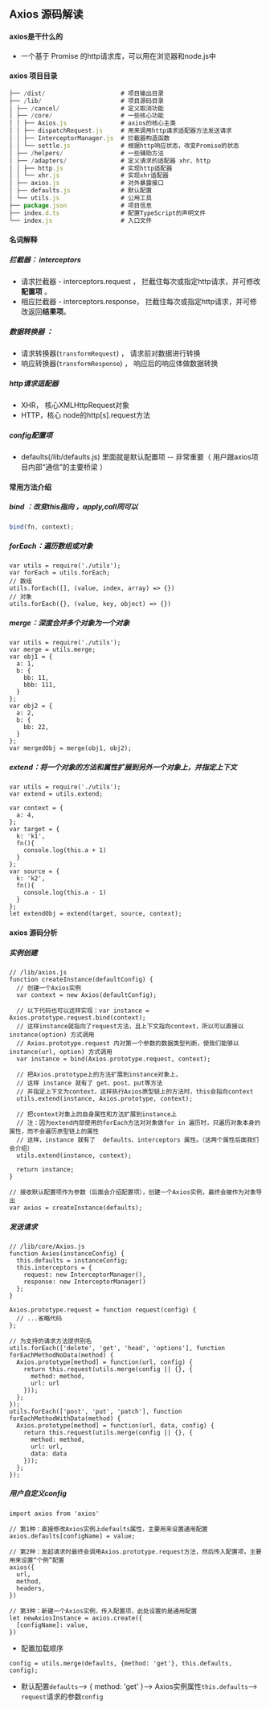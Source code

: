 ## Axios 源码解读

#### axios是干什么的

- 一个基于 Promise 的http请求库，可以用在浏览器和node.js中 

#### axios 项目目录

```js
├── /dist/                     # 项目输出目录
├── /lib/                      # 项目源码目录
│ ├── /cancel/                 # 定义取消功能
│ ├── /core/                   # 一些核心功能
│ │ ├── Axios.js               # axios的核心主类
│ │ ├── dispatchRequest.js     # 用来调用http请求适配器方法发送请求
│ │ ├── InterceptorManager.js  # 拦截器构造函数
│ │ └── settle.js              # 根据http响应状态，改变Promise的状态
│ ├── /helpers/                # 一些辅助方法
│ ├── /adapters/               # 定义请求的适配器 xhr、http
│ │ ├── http.js                # 实现http适配器
│ │ └── xhr.js                 # 实现xhr适配器
│ ├── axios.js                 # 对外暴露接口
│ ├── defaults.js              # 默认配置 
│ └── utils.js                 # 公用工具
├── package.json               # 项目信息
├── index.d.ts                 # 配置TypeScript的声明文件
└── index.js                   # 入口文件
```

#### 名词解释

##### 拦截器： interceptors 

-  请求拦截器 -  interceptors.request ， 拦截住每次或指定http请求，并可修改**配置项** 。
- 相应拦截器 -  interceptors.response，  拦截住每次或指定http请求，并可修改返回**结果项**。 

#####  数据转换器 ：

-  请求转换器(`transformRequest`) ， 请求前对数据进行转换 
-  响应转换器(`transformResponse`) ， 响应后的响应体做数据转换 

#####  http请求适配器

- XHR， 核心XMLHttpRequest对象
- HTTP，核心 node的http[s].request方法 

#####  config配置项 

- defaults(/lib/defaults.js) 里面就是默认配置项 -- 非常重要（ 用户跟axios项目内部“通信”的主要桥梁 ）

#### 常用方法介绍

#####  bind ：改变this指向 ，apply,call同可以 

```js
bind(fn, context); 
```

#####  forEach：遍历数组或对象 

```
var utils = require('./utils');
var forEach = utils.forEach;
// 数组
utils.forEach([], (value, index, array) => {})
// 对象
utils.forEach({}, (value, key, object) => {})
```

#####  merge：深度合并多个对象为一个对象 

```
var utils = require('./utils');
var merge = utils.merge;
var obj1 = {
  a: 1,
  b: {
    bb: 11,
    bbb: 111,
  }
};
var obj2 = {
  a: 2,
  b: {
    bb: 22,
  }
};
var mergedObj = merge(obj1, obj2);
```

#####  extend：将一个对象的方法和属性扩展到另外一个对象上，并指定上下文 

```
var utils = require('./utils');
var extend = utils.extend;

var context = {
  a: 4,
};
var target = {
  k: 'k1',
  fn(){
    console.log(this.a + 1)
  }
};
var source = {
  k: 'k2',
  fn(){
    console.log(this.a - 1)
  }
};
let extendObj = extend(target, source, context);
```

####  axios 源码分析

##### 实例创建

```
// /lib/axios.js
function createInstance(defaultConfig) {
  // 创建一个Axios实例
  var context = new Axios(defaultConfig);

  // 以下代码也可以这样实现：var instance = Axios.prototype.request.bind(context);
  // 这样instance就指向了request方法，且上下文指向context，所以可以直接以 instance(option) 方式调用 
  // Axios.prototype.request 内对第一个参数的数据类型判断，使我们能够以 instance(url, option) 方式调用
  var instance = bind(Axios.prototype.request, context);

  // 把Axios.prototype上的方法扩展到instance对象上，
  // 这样 instance 就有了 get、post、put等方法
  // 并指定上下文为context，这样执行Axios原型链上的方法时，this会指向context
  utils.extend(instance, Axios.prototype, context);

  // 把context对象上的自身属性和方法扩展到instance上
  // 注：因为extend内部使用的forEach方法对对象做for in 遍历时，只遍历对象本身的属性，而不会遍历原型链上的属性
  // 这样，instance 就有了  defaults、interceptors 属性。（这两个属性后面我们会介绍）
  utils.extend(instance, context);

  return instance;
}

// 接收默认配置项作为参数（后面会介绍配置项），创建一个Axios实例，最终会被作为对象导出
var axios = createInstance(defaults);
```

##### 发送请求

```
// /lib/core/Axios.js
function Axios(instanceConfig) {
  this.defaults = instanceConfig;
  this.interceptors = {
    request: new InterceptorManager(),
    response: new InterceptorManager()
  };
}

Axios.prototype.request = function request(config) {
  // ...省略代码
};

// 为支持的请求方法提供别名
utils.forEach(['delete', 'get', 'head', 'options'], function forEachMethodNoData(method) {
  Axios.prototype[method] = function(url, config) {
    return this.request(utils.merge(config || {}, {
      method: method,
      url: url
    }));
  };
});
utils.forEach(['post', 'put', 'patch'], function forEachMethodWithData(method) {
  Axios.prototype[method] = function(url, data, config) {
    return this.request(utils.merge(config || {}, {
      method: method,
      url: url,
      data: data
    }));
  };
});
```

##### 用户自定义config

```
import axios from 'axios'

// 第1种：直接修改Axios实例上defaults属性，主要用来设置通用配置
axios.defaults[configName] = value;

// 第2种：发起请求时最终会调用Axios.prototype.request方法，然后传入配置项，主要用来设置“个例”配置
axios({
  url,
  method,
  headers,
})

// 第3种：新建一个Axios实例，传入配置项，此处设置的是通用配置
let newAxiosInstance = axios.create({
  [configName]: value,
})
```

- 配置加载顺序

```
config = utils.merge(defaults, {method: 'get'}, this.defaults, config);
```

- 默认配置`defaults`—> { method: 'get' }—> Axios实例属性`this.defaults`—> `request`请求的参数`config` 

#### 